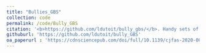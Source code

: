 ```yaml
---
title: "Bullies_GBS"
collection: code
permalink: /code/Bully_GBS
citation: '<b>https://github.com/ldutoit/bully_gbs/</b>. Handy sets of Basic Population Genetics based on <i>Ingram, Dutoit et al. 2020 study of common bullies (i.e. fish) population structure across two NZ lakes</i>. Contains a tutorial.'
githuburl: 'https://github.com/ldutoit/bully_GBS'
oa_paperurl : 'https://cdnsciencepub.com/doi/full/10.1139/cjfas-2020-0015'
---
```



